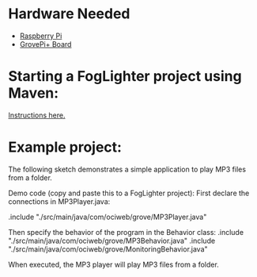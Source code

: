 # Hardware Needed
- [Raspberry Pi](https://www.raspberrypi.org/)
- [GrovePi+ Board](https://www.dexterindustries.com/shop/grovepi-board/)

# Starting a FogLighter project using Maven: 
[Instructions here.](https://github.com/oci-pronghorn/FogLighter/blob/master/README.md)
 
# Example project:
 
The following sketch demonstrates a simple application to play MP3 files from a folder.

Demo code (copy and paste this to a FogLighter project):
First declare the connections in MP3Player.java:

.include "./src/main/java/com/ociweb/grove/MP3Player.java"

Then specify the behavior of the program in the Behavior class:
.include "./src/main/java/com/ociweb/grove/MP3Behavior.java"
.include "./src/main/java/com/ociweb/grove/MonitoringBehavior.java"

When executed, the MP3 player will play MP3 files from a folder. 
 
 
 
 
